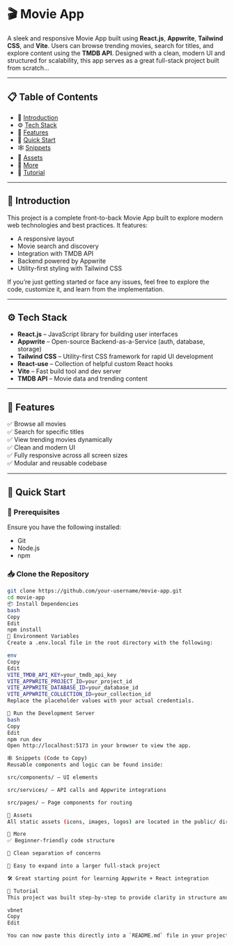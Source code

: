 # 🎬 Movie App

A sleek and responsive Movie App built using **React.js**, **Appwrite**, **Tailwind CSS**, and **Vite**. Users can browse trending movies, search for titles, and explore content using the **TMDB API**. Designed with a clean, modern UI and structured for scalability, this app serves as a great full-stack project built from scratch...

---

## 📋 Table of Contents

- 🤖 [Introduction](#-introduction)  
- ⚙️ [Tech Stack](#-tech-stack)  
- 🔋 [Features](#-features)  
- 🤸 [Quick Start](#-quick-start)  
- 🕸️ [Snippets](#-snippets-code-to-copy)  
- 🔗 [Assets](#-assets)  
- 🚀 [More](#-more)  
- 🚨 [Tutorial](#-tutorial)  

---

## 🤖 Introduction

This project is a complete front-to-back Movie App built to explore modern web technologies and best practices. It features:

- A responsive layout  
- Movie search and discovery  
- Integration with TMDB API  
- Backend powered by Appwrite  
- Utility-first styling with Tailwind CSS

If you’re just getting started or face any issues, feel free to explore the code, customize it, and learn from the implementation.

---

## ⚙️ Tech Stack

- **React.js** – JavaScript library for building user interfaces  
- **Appwrite** – Open-source Backend-as-a-Service (auth, database, storage)  
- **Tailwind CSS** – Utility-first CSS framework for rapid UI development  
- **React-use** – Collection of helpful custom React hooks  
- **Vite** – Fast build tool and dev server  
- **TMDB API** – Movie data and trending content

---

## 🔋 Features

✅ Browse all movies  
✅ Search for specific titles  
✅ View trending movies dynamically  
✅ Clean and modern UI  
✅ Fully responsive across all screen sizes  
✅ Modular and reusable codebase

---

## 🤸 Quick Start

### 🔧 Prerequisites

Ensure you have the following installed:

- Git  
- Node.js  
- npm  

### 📥 Clone the Repository

```bash
git clone https://github.com/your-username/movie-app.git
cd movie-app
📦 Install Dependencies
bash
Copy
Edit
npm install
🔐 Environment Variables
Create a .env.local file in the root directory with the following:

env
Copy
Edit
VITE_TMDB_API_KEY=your_tmdb_api_key
VITE_APPWRITE_PROJECT_ID=your_project_id
VITE_APPWRITE_DATABASE_ID=your_database_id
VITE_APPWRITE_COLLECTION_ID=your_collection_id
Replace the placeholder values with your actual credentials.

🚀 Run the Development Server
bash
Copy
Edit
npm run dev
Open http://localhost:5173 in your browser to view the app.

🕸️ Snippets (Code to Copy)
Reusable components and logic can be found inside:

src/components/ – UI elements

src/services/ – API calls and Appwrite integrations

src/pages/ – Page components for routing

🔗 Assets
All static assets (icons, images, logos) are located in the public/ directory.

🚀 More
✅ Beginner-friendly code structure

🔁 Clean separation of concerns

🧱 Easy to expand into a larger full-stack project

🛠️ Great starting point for learning Appwrite + React integration

🚨 Tutorial
This project was built step-by-step to provide clarity in structure and implementation. Use it as a learning base or adapt it for production-level use.

vbnet
Copy
Edit

You can now paste this directly into a `README.md` file in your project folder. If you'd like me to help add live demo links, deployment instructions (like Render or Netlify), or project screenshots, just let me know!







